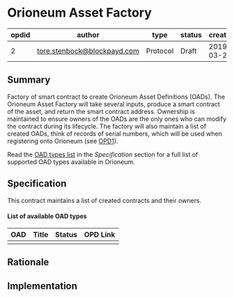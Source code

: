 
# Orioneum Asset Factory

| opdid | author                      | type     | status | created    |
| ----- | --------------------------- | -------- | ------ | ---------- |
| 2     | tore.stenbock@blockpayd.com | Protocol | Draft  | 2019-03-26 ||

## Summary
Factory of smart contract to create Orioneum Asset Definitions (OADs). The Orioneum Asset Factory will take several inputs, produce a smart contract of the asset, and return the smart contract address. Ownership is maintained to ensure owners of the OADs are the only ones who can modify the contract during its lifecycle. The factory will also maintain a list of created OADs, think of records of serial numbers, which will be used when registering onto Orioneum (see [OPD1](https://gitlab.com/orioneum/opds/blob/master/OPDs/opd1.md)).

Read the [OAD types list](#oad-types) in the _Specification_ section for a full list of supported OAD types available in Orioneum.

## Specification
This contract maintains a list of created contracts and their owners.

#### <a name="oad-types"></a> List of available OAD types
| OAD | Title                      | Status | OPD Link |
| --- | -------------------------- | ------ | -------- |
|     |                            |        |          ||

## Rationale


## Implementation
